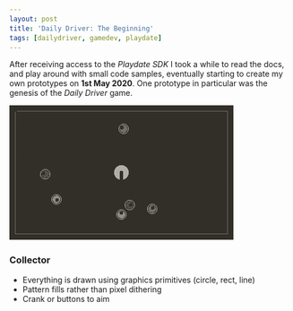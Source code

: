 ```yaml
---
layout: post
title: 'Daily Driver: The Beginning'
tags: [dailydriver, gamedev, playdate]
---
```


After receiving access to the _Playdate SDK_ I took a while to read the docs, and play around with small code samples, eventually starting to create my own prototypes on **1st May 2020**. One prototype in particular was the genesis of the *Daily Driver* game.

![GIF](/images/posts/daily-driver-the-beginning.gif#playdate)

### Collector

- Everything is drawn using graphics primitives (circle, rect, line)
- Pattern fills rather than pixel dithering
- Crank or buttons to aim